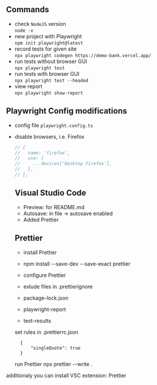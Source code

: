## Commands

- check `NodeJS` version  
  `node -v`
- new project with Playwright  
  `npm init playwright@latest`
- record tests for given site  
  `npx playwright codegen https://demo-bank.vercel.app/`
- run tests without browser GUI  
  `npx playwright test`
- run tests with browser GUI  
  `npx playwright test --headed`
- view report  
  `npx playwright show-report`

## Playwright Config modifications

- config file `playwright.config.ts`
- disable browsers, i.e. Firefox

  ```javascript
  // {
  //   name: 'firefox',
  //   use: {
  //     ...devices['Desktop Firefox'],
  //   },
  // },
  ```

  ## Visual Studio Code

  - Preview: for README.md
  - Autosave: in file -> autosave enabled
  - Added Prettier

  ## Prettier

  - install Prettier
  - npm install --save-dev --save-exact prettier

  - configure Prettier

  - exlude files in .prettierignore

  - package-lock.json
  - playwright-report
  - test-results

  set rules in .prettierrc.json

        {
            "singleQuote": true
        }

  run Prettier
  npx prettier --write .

additionaly you can install VSC extension: Prettier
